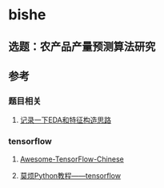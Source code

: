 # bishe

## 选题：农产品产量预测算法研究

## 参考

### 题目相关

1. [记录一下EDA和特征构造思路](https://tianchi.aliyun.com/notebook-ai/detail?postId=75550)

### tensorflow

1. [Awesome-TensorFlow-Chinese](https://github.com/fendouai/Awesome-TensorFlow-Chinese)

2. [莫烦Python教程——tensorflow](https://morvanzhou.github.io/tutorials/machine-learning/tensorflow)
